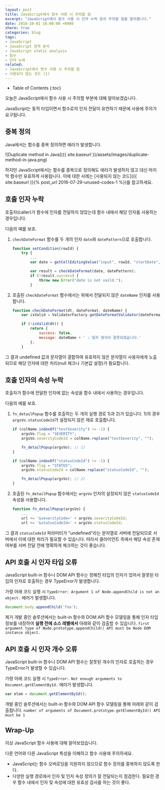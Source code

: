 ```yaml
---
layout: post
title: JavaScript에서 함수 사용 시 주의할 점
excerpt: "JavaScript에서 함수 사용 시 인자 누락 등의 주의할 점을 알아봅니다."
date: 2016-10-01 16:00:00 +0900
share: true
categories: blog
tags:
- JavaScript
- JavaScript 정적 분석
- JavaScript static analysis
- 함수
- 인자 누락
related:
- JavaScript에서 변수 사용 시 주의할 점
- 사용되지 않는 코드 (1)
---
```


* Table of Contents
{:toc}

오늘은 JavaScript에서 함수 사용 시 주의할 부분에 대해 알아보겠습니다.

JavaScript는 동적 타입이면서 함수로의 인자 전달이 유연하기 때문에 사용에 주의가 요구됩니다.

## 중복 정의

Java에서는 함수를 중복 정의하면 에러가 발생합니다.

![Duplicate method in Java]({{ site.baseurl }}/assets/images/duplicate-method-in-java.png)

하지만 JavaScript에서는 함수를 중복으로 정의해도 에러가 발생하지 않고 대신 마지막 함수만 유효하게 사용됩니다.
이에 대한 사례는 [사용되지 않는 코드]({{ site.baseurl }}{% post_url 2016-07-29-unused-codes-1 %})를 참고하세요.

## 호출 인자 누락

호출자(caller)가 함수에 인자를 전달하지 않았는데 함수 내에서 해당 인자를 사용하는 경우입니다.

다음의 예를 보죠.

1. `checkDateFormat` 함수를 두 개의 인자 `date`와 `datePattern`으로 호출합니다.

   ```javascript
   function setCondition(rowId) {
       try {
           ...
           var date = getCellEditingValue("input", rowId, "startDate", $tr);

           var result = checkDateFormat(date, datePattern);
           if (!result.success) {
               throw new Error("date is not vaild.");
           }
   ```

2. 호출된 `checkDateFormat` 함수에서는 위에서 전달되지 않은 `dateName` 인자를 사용합니다.

   ```javascript
   function checkDateFormat(dt, dateFormat, dateName) {
       var isValid = ValidatorFactory.getDateFormatValidator(dateFormat);

       if (!isValid(dt)) {
           return {
               success: false,
               message: dateName + ' : 일자 형식이 잘못되었습니다.'
           };
       }
   ```

그 결과 undefined 값과 문자열이 결합하여 유효하지 않은 문자열이 사용자에게 노출되므로 해당 인자에 대한 처리(null 체크나 기본값 설정)가 필요합니다.

## 호출 인자의 속성 누락

호출자가 함수에 전달한 인자에 없는 속성을 함수 내에서 사용하는 경우입니다.

다음의 예를 보죠.

1. `fn_detailPopup` 함수를 호출하는 두 개의 실행 경로 1)과 2)가 있습니다. 1)의 경우 `argsVo.statusCodeId`가 설정되지 않은 채로 호출합니다.

   ```javascript
   if (colName.indexOf("testSeverity") != -1) {
       argsVo.flag = "SEVERITY";
       argsVo.severityCodeId = colName.replace("testSeverity", "");

       fn_detailPopup(argsVo); // 1)
   }

   if (colName.indexOf("statusCodeId") != -1) {
       argsVo.flag = "STATUS";
       argsVo.statusCodeId = colName.replace("statusCodeId", "");

       fn_detailPopup(argsVo); // 2)
   }
   ```

2. 호출된 `fn_detailPopup` 함수에서는 `argvVo` 인자의 설정되지 않은 `statusCodeId` 속성을 사용합니다.

   ```javascript
   function fn_detailPopup(argsVo) {
       ...
       url += '&severityCode=' + argsVo.severityCodeId;
       url += '&statusCodeId=' + argsVo.statusCodeId;
   ```

그 결과 `statusCodeId` 파라미터가 "undefined"라는 문자열로 서버에 전달되므로 서버에서 이에 대한 처리가 필요할 수 있습니다.
따라서 클라이언트 측에서 해당 속성 존재 여부를 서버 전달 전에 명확하게 체크하는 것이 좋습니다.

## API 호출 시 인자 타입 오류

JavaScript built-in 함수나 DOM API 함수는 정해진 타입의 인자가 있어서 잘못된 타입의 인자로 호출하는 경우 TypeError가 발생합니다.

가령 아래 코드 실행 시 `TypeError: Argument 1 of Node.appendChild is not an object.` 에러가 발생합니다.

```javascript
document.body.appendChild('foo');
```

제가 개발 중인 솔루션에서는 built-in 함수와 DOM API 함수 모델링을 통해 인자 타입 정보를 내장하여 **실행 전에 소스 레벨에서** 아래와 같이 검출할 수 있습니다.
`first argument type of Node.prototype.appendChild() API must be Node DOM instance object.`

## API 호출 시 인자 개수 오류

JavaScript built-in 함수나 DOM API 함수는 잘못된 개수의 인자로 호출하는 경우 TypeError가 발생할 수 있습니다.

가령 아래 코드 실행 시 `TypeError: Not enough arguments to Document.getElementById.` 에러가 발생합니다.

```javascript
var elem = document.getElementById();
```

개발 중인 솔루션에서는 built-in 함수와 DOM API 함수 모델링을 통해 아래와 같이 검출됩니다.
`number of arguments of Document.prototype.getElementById() API must be 1`

## Wrap-Up

이상 JavaScript 함수 사용에 대해 알아보았습니다.

다른 언어와 다른 JavaScript 특성을 이해하고 함수 사용에 주의하세요.

* JavaScript는 함수 오버로딩을 지원하지 않으므로 함수 정의를 중복하지 않도록 한다.
* 다양한 실행 경로에서 인자 및 인자 속성 정의가 잘 전달되는지 점검한다. 필요한 경우 함수 내에서 인자 및 속성에 대한 유효성 검사를 하는 것이 좋다.
